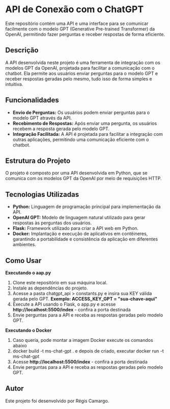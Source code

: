 # API de Conexão com o ChatGPT

Este repositório contém uma API e uma interface para se comunicar facilmente com o modelo GPT (Generative Pre-trained Transformer) da OpenAI, permitindo fazer perguntas e receber respostas de forma eficiente.

## Descrição

A API desenvolvida neste projeto é uma ferramenta de integração com os modelos GPT da OpenAI, projetada para facilitar a comunicação com o chatbot. Ela permite aos usuários enviar perguntas para o modelo GPT e receber respostas geradas pelo mesmo, tudo isso de forma simples e intuitiva.

## Funcionalidades

- **Envio de Perguntas:** Os usuários podem enviar perguntas para o modelo GPT através da API.
- **Recebimento de Respostas:** Após enviar uma pergunta, os usuários recebem a resposta gerada pelo modelo GPT.
- **Integração Facilitada:** A API é projetada para facilitar a integração com outras aplicações, permitindo uma comunicação eficiente com o chatbot.

## Estrutura do Projeto

O projeto é composto por uma API desenvolvida em Python, que se comunica com os modelos GPT da OpenAI por meio de requisições HTTP.

## Tecnologias Utilizadas

- **Python:** Linguagem de programação principal para implementação da API.
- **OpenAI GPT:** Modelo de linguagem natural utilizado para gerar respostas às perguntas dos usuários.
- **Flask:** Framework utilizado para criar a API web em Python.
- **Docker:** Implantação e execução de aplicativos em contêineres, garantindo a portabilidade e consistência da aplicação em diferentes ambientes.

## Como Usar

**Executando o aap.py**
1. Clone este repositório em sua máquina local.
2. Instale as dependências do projeto.
3. Acesse a pasta chatgpt_api > constants.py e insira sua KEY válida gerada pelo GPT. **Exemplo: ACCESS_KEY_GPT = "sua-chave-aqui"**
4. Execute a API usando o Flask, o app.py e acesse **http://localhost:5500/index** - confira a porta destinada
5. Envie perguntas para a API e receba as respostas geradas pelo modelo GPT.

**Executando o Docker**
1. Caso queria, pode montar a imagem Docker execute os comandos abaixo
2. docker build -t ms-chat-gpt . e depois de criado, executar docker run -t ms-chat-gpt
3. Acesse **http://localhost:5500/index** - confira a porta destinada
4. Envie perguntas para a API e receba as respostas geradas pelo modelo GPT.

## Autor
Este projeto foi desenvolvido por Régis Camargo.
